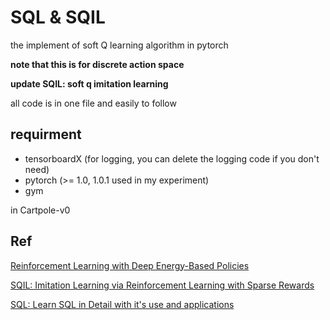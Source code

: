 # SQL & SQIL

the implement of soft Q learning algorithm in pytorch

**note that this is for discrete action space**

**update SQIL: soft q imitation learning**

all code is in one file and easily to follow

## requirment

- tensorboardX (for logging, you can delete the logging code if you don't need)
- pytorch (>= 1.0, 1.0.1 used in my experiment)
- gym

in Cartpole-v0

## Ref
[Reinforcement Learning with Deep Energy-Based Policies](https://arxiv.org/abs/1702.08165)

[SQIL: Imitation Learning via Reinforcement Learning with Sparse Rewards](https://arxiv.org/abs/1905.11108v3)

[SQL: Learn SQL in Detail with it's use and applications](https://www.scaler.com/topics/sql/)


